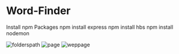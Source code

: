 # Word-Finder

Install npm Packages
npm install express
npm install hbs
npm install nodemon

![folderspath](https://user-images.githubusercontent.com/118171405/212848626-19d6dae2-fd7e-49f8-b962-b4d6dd7328ee.png)
![page](https://user-images.githubusercontent.com/118171405/212848635-75b4b526-89cd-4db8-8bca-b3dc10facbf5.png)
![weppage](https://user-images.githubusercontent.com/118171405/212848639-6e4e7479-b42e-4c2e-8ef0-389bd7bc1c6e.png)

